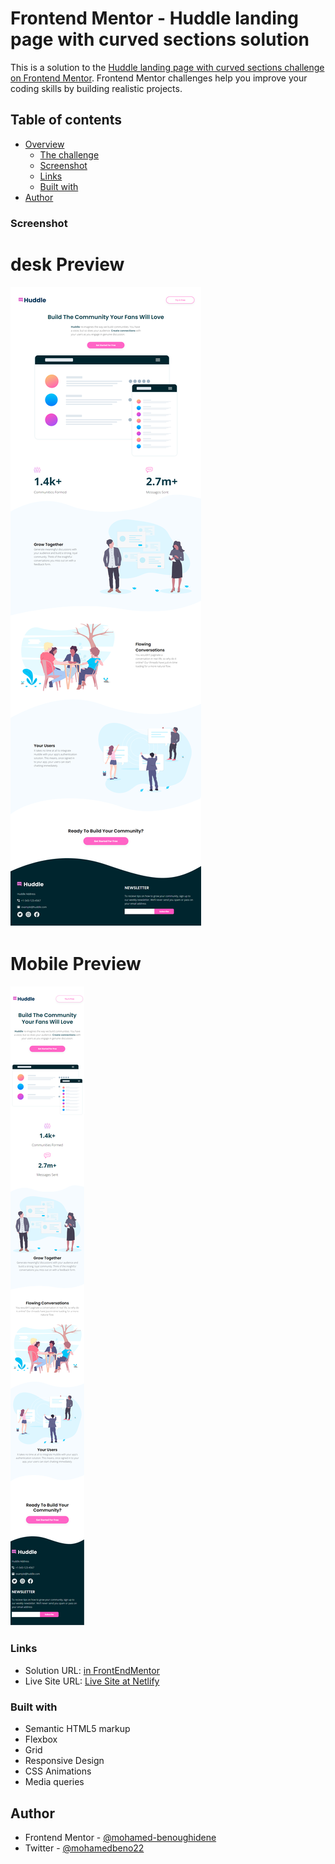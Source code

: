 # Frontend Mentor - Huddle landing page with curved sections solution

This is a solution to the [Huddle landing page with curved sections challenge on Frontend Mentor](https://www.frontendmentor.io/challenges/huddle-landing-page-with-curved-sections-5ca5ecd01e82137ec91a50f2). Frontend Mentor challenges help you improve your coding skills by building realistic projects.

## Table of contents

- [Overview](#overview)
  - [The challenge](#the-challenge)
  - [Screenshot](#screenshot)
  - [Links](#links)
  - [Built with](#built-with)
- [Author](#author)

### Screenshot

# desk Preview

![screenshot](/desc-screen.png)

# Mobile Preview

![screenshot](/mob-screen.png)

### Links

- Solution URL: [in FrontEndMentor](https://www.frontendmentor.io/solutions/huddle-landing-page-with-curved-sections-CQ0Y6JSYD2)
- Live Site URL: [Live Site at Netlify](https://astounding-pixie-628bb2.netlify.app)

### Built with

- Semantic HTML5 markup
- Flexbox
- Grid
- Responsive Design
- CSS Animations
- Media queries

## Author

- Frontend Mentor - [@mohamed-benoughidene](https://www.frontendmentor.io/profile/mohamed-benoughidene)
- Twitter - [@mohamedbeno22](https://twitter.com/mohamedbeno22)
